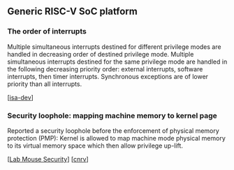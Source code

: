 Generic RISC-V SoC platform
-----------------------------------------------

### The order of interrupts

Multiple simultaneous interrupts destined for different privilege 
modes are handled in decreasing order of destined privilege mode. 
Multiple simultaneous interrupts destined for the same privilege mode 
are handled in the following decreasing priority order: external 
interrupts, software interrupts, then timer interrupts. Synchronous 
exceptions are of lower priority than all interrupts.

[[isa-dev](https://groups.google.com/a/groups.riscv.org/forum/#!msg/isa-dev/_SECLWl8qWk/JY02hJAwCgAJ)]

### Security loophole: mapping machine memory to kernel page

Reported a security loophole before the enforcement of physical memory protection (PMP):
Kernel is allowed to map machine mode physical memory to its virtual memory space which then allow privilege up-lift.

[[Lab Mouse Security](http://blog.securitymouse.com/2017/04/the-risc-v-files-supervisor-machine.html)]
[[cnrv](https://github.com/cnrv/home/blob/master/bi-week-rpts/2017-07-20.md#安全点评)]
